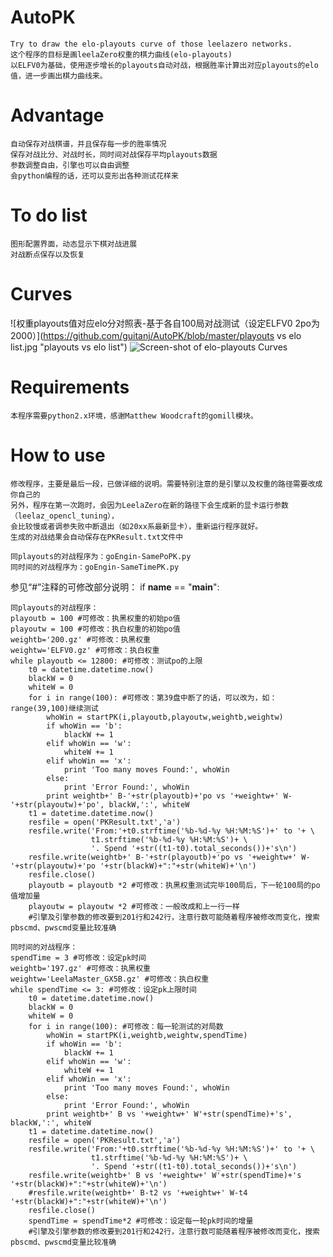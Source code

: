 # AutoPK
    Try to draw the elo-playouts curve of those leelazero networks.
    这个程序的目标是画leelaZero权重的棋力曲线(elo-playouts)
    以ELFV0为基础，使用逐步增长的playouts自动对战，根据胜率计算出对应playouts的elo值，进一步画出棋力曲线来。

# Advantage
    自动保存对战棋谱，并且保存每一步的胜率情况
    保存对战比分、对战时长，同时间对战保存平均playouts数据
    参数调整自由，引擎也可以自由调整
    会python编程的话，还可以变形出各种测试花样来

# To do list
    图形配置界面，动态显示下棋对战进展
    对战断点保存以及恢复
    
# Curves
![权重playouts值对应elo分对照表-基于各自100局对战测试（设定ELFV0 2po为2000）](https://github.com/guitanj/AutoPK/blob/master/playouts vs elo list.jpg "playouts vs elo list")
![Screen-shot of elo-playouts Curves](https://github.com/guitanj/AutoPK/blob/master/Curves.jpg "Screen-shot of elo-playouts Curves")

# Requirements
    本程序需要python2.x环境，感谢Matthew Woodcraft的gomill模块。

# How to use
    修改程序，主要是最后一段，已做详细的说明。需要特别注意的是引擎以及权重的路径需要改成你自己的
    另外，程序在第一次跑时，会因为LeelaZero在新的路径下会生成新的显卡运行参数（leelaz_opencl_tuning），
    会比较慢或者调参失败中断退出（如20xx系最新显卡），重新运行程序就好。
    生成的对战结果会自动保存在PKResult.txt文件中

    同playouts的对战程序为：goEngin-SamePoPK.py
    同时间的对战程序为：goEngin-SameTimePK.py

参见“#”注释的可修改部分说明：
if __name__ == "__main__":

    同playouts的对战程序：
    playoutb = 100 #可修改：执黑权重的初始po值
    playoutw = 100 #可修改：执白权重的初始po值    
    weightb='200.gz' #可修改：执黑权重    
    weightw='ELFV0.gz' #可修改：执白权重    
    while playoutb <= 12800: #可修改：测试po的上限    
        t0 = datetime.datetime.now()        
        blackW = 0        
        whiteW = 0        
        for i in range(100): #可修改：第39盘中断了的话，可以改为，如：range(39,100)继续测试        
            whoWin = startPK(i,playoutb,playoutw,weightb,weightw)            
            if whoWin == 'b':            
                blackW += 1                
            elif whoWin == 'w':            
                whiteW += 1                
            elif whoWin == 'x':            
                print 'Too many moves Found:', whoWin                
            else:            
                print 'Error Found:', whoWin                
            print weightb+' B-'+str(playoutb)+'po vs '+weightw+' W-'+str(playoutw)+'po', blackW,':', whiteW            
        t1 = datetime.datetime.now()        
        resfile = open('PKResult.txt','a')        
        resfile.write('From:'+t0.strftime('%b-%d-%y %H:%M:%S')+' to '+ \        
                      t1.strftime('%b-%d-%y %H:%M:%S')+ \                      
                      '. Spend '+str((t1-t0).total_seconds())+'s\n')                      
        resfile.write(weightb+' B-'+str(playoutb)+'po vs '+weightw+' W-'+str(playoutw)+'po '+str(blackW)+":"+str(whiteW)+'\n')     
        resfile.close()        
        playoutb = playoutb *2 #可修改：执黑权重测试完毕100局后，下一轮100局的po值增加量        
        playoutw = playoutw *2 #可修改：一般改成和上一行一样        
        #引擎及引擎参数的修改要到201行和242行，注意行数可能随着程序被修改而变化，搜索pbscmd、pwscmd变量比较准确

    同时间的对战程序：
    spendTime = 3 #可修改：设定pk时间
    weightb='197.gz' #可修改：执黑权重
    weightw='LeelaMaster_GX5B.gz' #可修改：执白权重
    while spendTime <= 3: #可修改：设定pk上限时间
        t0 = datetime.datetime.now()
        blackW = 0
        whiteW = 0
        for i in range(100): #可修改：每一轮测试的对局数
            whoWin = startPK(i,weightb,weightw,spendTime)
            if whoWin == 'b':
                blackW += 1
            elif whoWin == 'w':
                whiteW += 1
            elif whoWin == 'x':
                print 'Too many moves Found:', whoWin
            else:
                print 'Error Found:', whoWin
            print weightb+' B vs '+weightw+' W'+str(spendTime)+'s', blackW,':', whiteW
        t1 = datetime.datetime.now()
        resfile = open('PKResult.txt','a')
        resfile.write('From:'+t0.strftime('%b-%d-%y %H:%M:%S')+' to '+ \
                      t1.strftime('%b-%d-%y %H:%M:%S')+ \
                      '. Spend '+str((t1-t0).total_seconds())+'s\n')
        resfile.write(weightb+' B vs '+weightw+' W'+str(spendTime)+'s '+str(blackW)+":"+str(whiteW)+'\n')
        #resfile.write(weightb+' B-t2 vs '+weightw+' W-t4 '+str(blackW)+":"+str(whiteW)+'\n')
        resfile.close()
        spendTime = spendTime*2 #可修改：设定每一轮pk时间的增量
        #引擎及引擎参数的修改要到201行和242行，注意行数可能随着程序被修改而变化，搜索pbscmd、pwscmd变量比较准确
